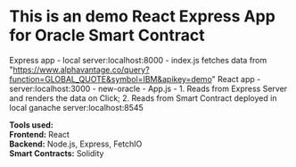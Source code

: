 # This is an demo React Express App for Oracle Smart Contract

Express app - local server:localhost:8000 - index.js fetches data from "https://www.alphavantage.co/query?function=GLOBAL_QUOTE&symbol=IBM&apikey=demo" 
React app - server:localhost:3000 - new-oracle - App.js - 1. Reads from Express Server and renders the data on Click; 2. Reads from Smart Contract deployed in local ganache server:localhost:8545


<b>Tools used:</b> <br/>
<b>Frontend:</b> React <br/>
<b>Backend:</b> Node.js, Express, FetchIO <br/>
<b>Smart Contracts:</b> Solidity